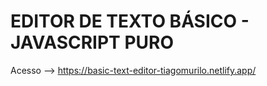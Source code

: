 # EDITOR DE TEXTO BÁSICO - JAVASCRIPT PURO

Acesso --> https://basic-text-editor-tiagomurilo.netlify.app/
